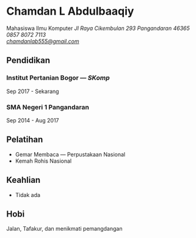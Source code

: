# Chamdan L Abdulbaaqiy
Mahasiswa Ilmu Komputer
*Jl Raya Cikembulan 293 Pangandaran 46365*\
*0857 8072 7113*\
*chamdanlab555@gmail.com*

## Pendidikan
### Institut Pertanian Bogor — *SKomp*
Sep 2017 - Sekarang
### SMA Negeri 1 Pangandaran
Sep 2014 - Aug 2017

## Pelatihan
 - Gemar Membaca — Perpustakaan Nasional
 - Kemah Rohis Nasional
 
## Keahlian
 - Tidak ada
## Hobi
Jalan, Tafakur, dan menikmati pemangdangan
